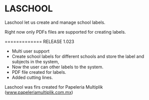 LASCHOOL
========

Laschool let us create and manage school labels.

Right now only PDFs files are supported for creating labels.


=============
RELEASE 1.023
- Multi user support
- Create school labels for different schools and store the label and subjects in the system,
- Now the user can other labels to the system.
- PDF file created for labels.
- Added cutting lines.


Laschool was firs created for Papeleria Multiplik (www.papeleriamultiplik.com.mx)
